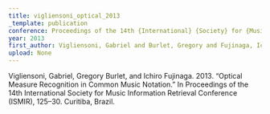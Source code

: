 ```yaml
---
title: vigliensoni_optical_2013
_template: publication
conference: Proceedings of the 14th {International} {Society} for {Music} {Information} {Retrieval} {Conference} ({ISMIR})
year: 2013
first_author: Vigliensoni, Gabriel and Burlet, Gregory and Fujinaga, Ichiro
upload: None
---
```

Vigliensoni, Gabriel, Gregory Burlet, and Ichiro Fujinaga. 2013. “Optical Measure Recognition in Common Music Notation.” In Proceedings of the 14th International Society for Music Information Retrieval Conference (ISMIR), 125–30. Curitiba, Brazil.